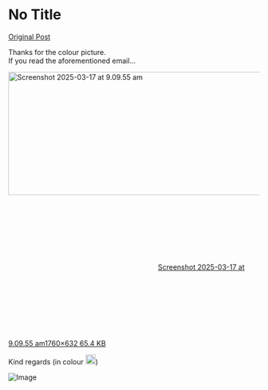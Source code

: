 # No Title

[Original Post](https://discourse.onlinedegree.iitm.ac.in/t/169283/37)

<p>Thanks for the colour picture.<br>
If you read the aforementioned email…<br>
<div class="lightbox-wrapper"><a class="lightbox" href="https://europe1.discourse-cdn.com/flex013/uploads/iitm/original/3X/f/0/f0a5df3069d591c0175e61d70123d9ffb4ec7e83.png" data-download-href="/uploads/short-url/ykRYf68vCg80lpXIVoLIi3LOTxF.png?dl=1" title="Screenshot 2025-03-17 at 9.09.55 am"><img src="https://europe1.discourse-cdn.com/flex013/uploads/iitm/optimized/3X/f/0/f0a5df3069d591c0175e61d70123d9ffb4ec7e83_2_690x247.png" alt="Screenshot 2025-03-17 at 9.09.55 am" data-base62-sha1="ykRYf68vCg80lpXIVoLIi3LOTxF" width="690" height="247" srcset="https://europe1.discourse-cdn.com/flex013/uploads/iitm/optimized/3X/f/0/f0a5df3069d591c0175e61d70123d9ffb4ec7e83_2_690x247.png, https://europe1.discourse-cdn.com/flex013/uploads/iitm/optimized/3X/f/0/f0a5df3069d591c0175e61d70123d9ffb4ec7e83_2_1035x370.png 1.5x, https://europe1.discourse-cdn.com/flex013/uploads/iitm/optimized/3X/f/0/f0a5df3069d591c0175e61d70123d9ffb4ec7e83_2_1380x494.png 2x" data-dominant-color="F6F3F3"><div class="meta"><svg class="fa d-icon d-icon-far-image svg-icon" aria-hidden="true"><use href="#far-image"></use></svg><span class="filename">Screenshot 2025-03-17 at 9.09.55 am</span><span class="informations">1760×632 65.4 KB</span><svg class="fa d-icon d-icon-discourse-expand svg-icon" aria-hidden="true"><use href="#discourse-expand"></use></svg></div></a></div></p>
<p>Kind regards (in colour <img src="https://emoji.discourse-cdn.com/google/wink.png?v=14" title=":wink:" class="emoji" alt=":wink:" loading="lazy" width="20" height="20">)</p>

![Image](https://europe1.discourse-cdn.com/flex013/uploads/iitm/optimized/3X/f/0/f0a5df3069d591c0175e61d70123d9ffb4ec7e83_2_690x247.png)